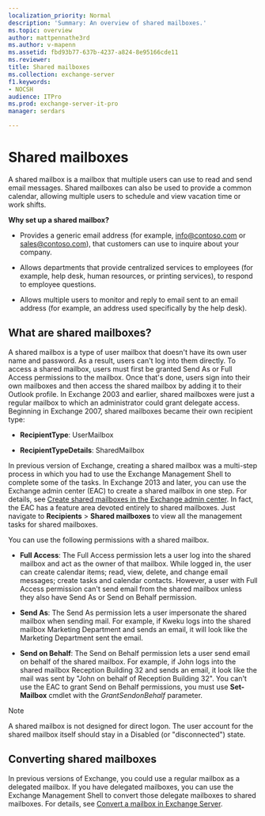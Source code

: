 ```yaml
---
localization_priority: Normal
description: 'Summary: An overview of shared mailboxes.'
ms.topic: overview
author: mattpennathe3rd
ms.author: v-mapenn
ms.assetid: fbd93b77-637b-4237-a824-8e95166cde11
ms.reviewer: 
title: Shared mailboxes
ms.collection: exchange-server
f1.keywords:
- NOCSH
audience: ITPro
ms.prod: exchange-server-it-pro
manager: serdars

---
```


# Shared mailboxes

A shared mailbox is a mailbox that multiple users can use to read and send email messages. Shared mailboxes can also be used to provide a common calendar, allowing multiple users to schedule and view vacation time or work shifts.

 **Why set up a shared mailbox?**

- Provides a generic email address (for example, info@contoso.com or sales@contoso.com), that customers can use to inquire about your company.

- Allows departments that provide centralized services to employees (for example, help desk, human resources, or printing services), to respond to employee questions.

- Allows multiple users to monitor and reply to email sent to an email address (for example, an address used specifically by the help desk).

## What are shared mailboxes?

A shared mailbox is a type of user mailbox that doesn't have its own user name and password. As a result, users can't log into them directly. To access a shared mailbox, users must first be granted Send As or Full Access permissions to the mailbox. Once that's done, users sign into their own mailboxes and then access the shared mailbox by adding it to their Outlook profile. In Exchange 2003 and earlier, shared mailboxes were just a regular mailbox to which an administrator could grant delegate access. Beginning in Exchange 2007, shared mailboxes became their own recipient type:

- **RecipientType**: UserMailbox

- **RecipientTypeDetails**: SharedMailbox

In previous version of Exchange, creating a shared mailbox was a multi-step process in which you had to use the Exchange Management Shell to complete some of the tasks. In Exchange 2013 and later, you can use the Exchange admin center (EAC) to create a shared mailbox in one step. For details, see [Create shared mailboxes in the Exchange admin center](create-shared-mailboxes.md). In fact, the EAC has a feature area devoted entirely to shared mailboxes. Just navigate to **Recipients** \> **Shared mailboxes** to view all the management tasks for shared mailboxes.

You can use the following permissions with a shared mailbox.

- **Full Access**: The Full Access permission lets a user log into the shared mailbox and act as the owner of that mailbox. While logged in, the user can create calendar items; read, view, delete, and change email messages; create tasks and calendar contacts. However, a user with Full Access permission can't send email from the shared mailbox unless they also have Send As or Send on Behalf permission.

- **Send As**: The Send As permission lets a user impersonate the shared mailbox when sending mail. For example, if Kweku logs into the shared mailbox Marketing Department and sends an email, it will look like the Marketing Department sent the email.

- **Send on Behalf**: The Send on Behalf permission lets a user send email on behalf of the shared mailbox. For example, if John logs into the shared mailbox Reception Building 32 and sends an email, it look like the mail was sent by "John on behalf of Reception Building 32". You can't use the EAC to grant Send on Behalf permissions, you must use **Set-Mailbox** cmdlet with the _GrantSendonBehalf_ parameter.

> [!NOTE]
> A shared mailbox is not designed for direct logon. The user account for the shared mailbox itself should stay in a Disabled (or "disconnected") state.

## Converting shared mailboxes

In previous versions of Exchange, you could use a regular mailbox as a delegated mailbox. If you have delegated mailboxes, you can use the Exchange Management Shell to convert those delegate mailboxes to shared mailboxes. For details, see [Convert a mailbox in Exchange Server](../../recipients/user-mailboxes/convert-mailboxes.md).

